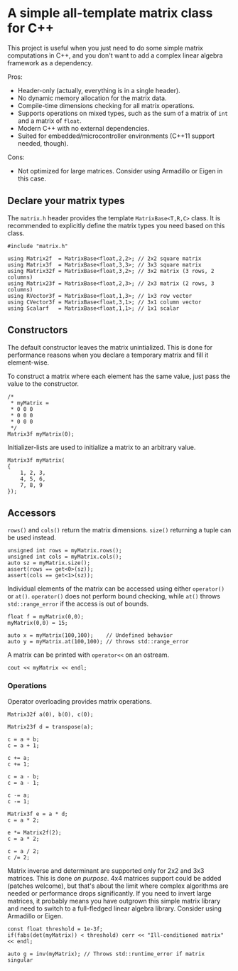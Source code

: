 A simple all-template matrix class for C++
==========================================

This project is useful when you just need to do some simple matrix computations in C++, and you don't want to add a complex linear algebra framework as a dependency.

Pros:

* Header-only (actually, everything is in a single header).
* No dynamic memory allocation for the matrix data.
* Compile-time dimensions checking for all matrix operations.
* Supports operations on mixed types, such as the sum of a matrix of ```int``` and a matrix of ```float```.
* Modern C++ with no external dependencies.
* Suited for embedded/microcontroller environments (C++11 support needed, though).

Cons:

* Not optimized for large matrices. Consider using Armadillo or Eigen in this case.

## Declare your matrix types

The ```matrix.h``` header provides the template ```MatrixBase<T,R,C>``` class.
It is recommended to explicitly define the matrix types you need based on this class.

```
#include "matrix.h"

using Matrix2f  = MatrixBase<float,2,2>; // 2x2 square matrix
using Matrix3f  = MatrixBase<float,3,3>; // 3x3 square matrix
using Matrix32f = MatrixBase<float,3,2>; // 3x2 matrix (3 rows, 2 columns)
using Matrix23f = MatrixBase<float,2,3>; // 2x3 matrix (2 rows, 3 columns)
using RVector3f = MatrixBase<float,1,3>; // 1x3 row vector
using CVector3f = MatrixBase<float,3,1>; // 3x1 column vector
using Scalarf   = MatrixBase<float,1,1>; // 1x1 scalar
```

## Constructors

The default constructor leaves the matrix unintialized. This is done for performance reasons when you declare a temporary matrix and fill it element-wise.

To construct a matrix where each element has the same value, just pass the value to the constructor.

```
/*
 * myMatrix =
 * 0 0 0
 * 0 0 0
 * 0 0 0
 */
Matrix3f myMatrix(0);
```

Initializer-lists are used to initialize a matrix to an arbitrary value.

```
Matrix3f myMatrix(
{
    1, 2, 3,
    4, 5, 6,
    7, 8, 9
});
```

## Accessors

```rows()``` and ```cols()``` return the matrix dimensions. ```size()``` returning a tuple can be used instead.

```
unsigned int rows = myMatrix.rows();
unsigned int cols = myMatrix.cols();
auto sz = myMatrix.size();
assert(rows == get<0>(sz));
assert(cols == get<1>(sz));
```

Individual elements of the matrix can be accessed using either ```operator()``` or ```at()```. ```operator()``` does not perform bound checking, while ```at()``` throws ```std::range_error``` if the access is out of bounds.

```
float f = myMatrix(0,0);
myMatrix(0,0) = 15;

auto x = myMatrix(100,100);    // Undefined behavior
auto y = myMatrix.at(100,100); // throws std::range_error
```

A matrix can be printed with ```operator<<``` on an ostream.

```
cout << myMatrix << endl;
```

### Operations

Operator overloading provides matrix operations.

```
Matrix32f a(0), b(0), c(0);

Matrix23f d = transpose(a);

c = a + b;
c = a + 1;

c += a;
c += 1;

c = a - b;
c = a - 1;

c -= a;
c -= 1;

Matrix3f e = a * d;
c = a * 2;

e *= Matrix2f(2);
c = a * 2;

c = a / 2;
c /= 2;

```

Matrix inverse and determinant are supported only for 2x2 and 3x3 matrices. This is done _on purpose_. 4x4 matrices support could be added (patches welcome), but that's about the limit where complex algorithms are needed or performance drops significantly. If you need to invert large matrices, it probably means you have outgrown this simple matrix library and need to switch to a full-fledged linear algebra library. Consider using Armadillo or Eigen.

```
const float threshold = 1e-3f;
if(fabs(det(myMatrix)) < threshold) cerr << "Ill-conditioned matrix" << endl;

auto g = inv(myMatrix); // Throws std::runtime_error if matrix singular
```
